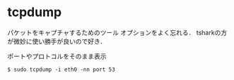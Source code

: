 # tcpdump
パケットをキャプチャするためのツール
オプションをよく忘れる．
tsharkの方が微妙に使い勝手が良いので好き．

ポートやプロトコルをそのまま表示
```
$ sudo tcpdump -i eth0 -nn port 53
```
